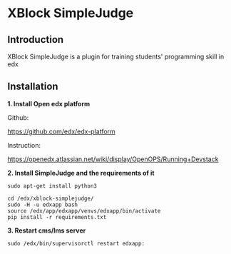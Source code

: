 XBlock SimpleJudge
=========================
Introduction
------------
XBlock SimpleJudge is a plugin for training students' programming skill in edx

Installation
------------
**1. Install Open edx platform**

  Github:
  
  https://github.com/edx/edx-platform

  Instruction:
  
  https://openedx.atlassian.net/wiki/display/OpenOPS/Running+Devstack

**2. Install SimpleJudge and the requirements of it**
  ``` 
  sudo apt-get install python3
  
  cd /edx/xblock-simplejudge/
  sudo -H -u edxapp bash
  source /edx/app/edxapp/venvs/edxapp/bin/activate
  pip install -r requirements.txt
  ```

**3. Restart cms/lms server**
  ```
  sudo /edx/bin/supervisorctl restart edxapp:
  ```
